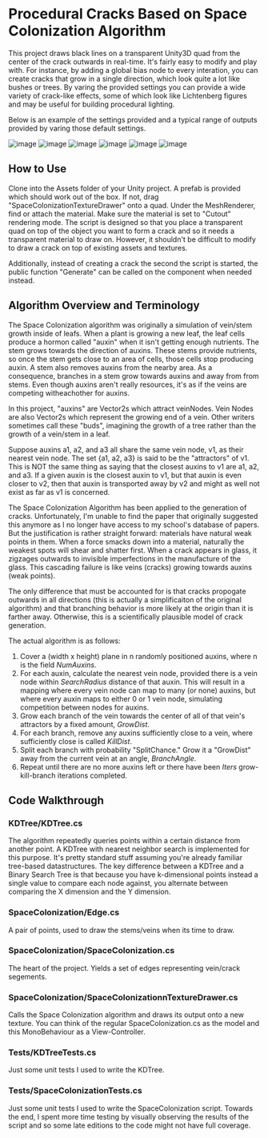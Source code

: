 # Procedural Cracks Based on Space Colonization Algorithm

This project draws black lines on a transparent Unity3D quad from the center of
the crack outwards in real-time. It's fairly easy to modify and play with. For
instance, by adding a global bias node to every interation, you can create
cracks that grow in a single direction, which look quite a lot like bushes or
trees. By varing the provided settings you can provide a wide variety of
crack-like effects, some of which look like Lichtenberg figures and may be
useful for building procedural lighting.

Below is an example of the settings provided and a typical range of outputs
provided by varing those default settings.

![image](options)
![image](cracks1)
![image](cracks2)
![image](cracks4)
![image](cracks5)
![image](cracks6)

## How to Use

Clone into the Assets folder of your Unity project. A prefab is provided which
should work out of the box. If not, drag "SpaceColonizationTextureDrawer" onto
a quad. Under the MeshRenderer, find or attach the material. Make sure the
material is set to "Cutout" rendering mode. The script is designed so that you
place a transparent quad on top of the object you want to form a crack and so
it needs a transparent material to draw on. However, it shouldn't be difficult
to modify to draw a crack on top of existing assets and textures.

Additionally, instead of creating a crack the second the script is started, the
public function "Generate" can be called on the component when needed instead.

## Algorithm Overview and Terminology

The Space Colonization algorithm was originally a simulation of vein/stem
growth inside of leafs. When a plant is growing a new leaf, the leaf cells
produce a hormon called "auxin" when it isn't getting enough nutrients. The
stem grows towards the direction of auxins. These stems provide nutrients, so
once the stem gets close to an area of cells, those cells stop producing auxin.
A stem also removes auxins from the nearby area. As a consequence, branches in
a stem grow towards auxins and away from from stems. Even though auxins aren't
really resources, it's as if the veins are competing witheachother for auxins.

In this project, "auxins" are Vector2s which attract veinNodes. Vein Nodes are
also Vector2s which represent the growing end of a vein. Other writers
sometimes call these "buds", imagining the growth of a tree rather than the
growth of a vein/stem in a leaf.

Suppose auxins a1, a2, and a3 all share the same vein node, v1, as their
nearest vein node. The set {a1, a2, a3} is said to be the "attractors" of v1.
This is NOT the same thing as saying that the closest auxins to v1 are a1, a2,
and a3. If a given auxin is the closest auxin to v1, but that auxin is even
closer to v2, then that auxin is transported away by v2 and might as well not
exist as far as v1 is concerned.

The Space Colonization Algorithm has been applied to the generation of cracks.
Unfortunately, I'm unable to find the paper that originally suggested this
anymore as I no longer have access to my school's database of papers. But the
justification is rather straight forward: materials have natural weak points in
them. When a force smacks down into a material, naturally the weakest spots
will shear and shatter first. When a crack appears in glass, it zigzages
outwards to invisible imperfections in the manufacture of the glass. This
cascading failure is like veins (cracks) growing towards auxins (weak points).

The only difference that must be accounted for is that cracks propogate
outwards in all directions (this is actually a simplificaiton of the original
algorithm) and that branching behavior is more likely at the origin than it is
farther away. Otherwise, this is a scientifically plausible model of crack
generation.

The actual algorithm is as follows:

1. Cover a (width x height) plane in n randomly positioned auxins, where n is
   the field *NumAuxins*.
2. For each auxin, calculate the nearest vein node, provided there is a vein
   node within *SearchRadius* distance of that auxin. This will result in a
   mapping where every vein node can map to many (or none) auxins, but where
   every auxin maps to either 0 or 1 vein node, simulating competition between
   nodes for auxins.
3. Grow each branch of the vein towards the center of all of that vein's
   attractors by a fixed amount, *GrowDist*.
4. For each branch, remove any auxins sufficiently close to a vein, where
   sufficiently close is called *KillDist*.
5. Split each branch with probability "SplitChance." Grow it a "GrowDist" away
   from the current vein at an angle, *BranchAngle*.
6. Repeat until there are no more auxins left or there have been *Iters*
   grow-kill-branch iterations completed.

## Code Walkthrough

### KDTree/KDTree.cs

The algorithm repeatedly queries points within a certain distance from another
point. A KDTree with nearest neighbor search is implemented for this purpose.
It's pretty standard stuff assuming you're already familiar tree-based
datastructures. The key difference between a KDTree and a Binary Search Tree is
that because you have k-dimensional points instead a single value to compare
each node against, you alternate between comparing the X dimension and the Y
dimension.


### SpaceColonization/Edge.cs

A pair of points, used to draw the stems/veins when its time to draw.

### SpaceColonization/SpaceColonization.cs

The heart of the project. Yields a set of edges representing vein/crack
segements.

### SpaceColonization/SpaceColonizationnTextureDrawer.cs

Calls the Space Colonization algorithm and draws its output onto a new texture.
You can think of the regular SpaceColonization.cs as the model and this
MonoBehaviour as a View-Controller.


### Tests/KDTreeTests.cs

Just some unit tests I used to write the KDTree.

### Tests/SpaceColonizationTests.cs

Just some unit tests I used to write the SpaceColonization script. Towards the
end, I spent more time testing by visually observing the results of the script
and so some late editions to the code might not have full coverage.
